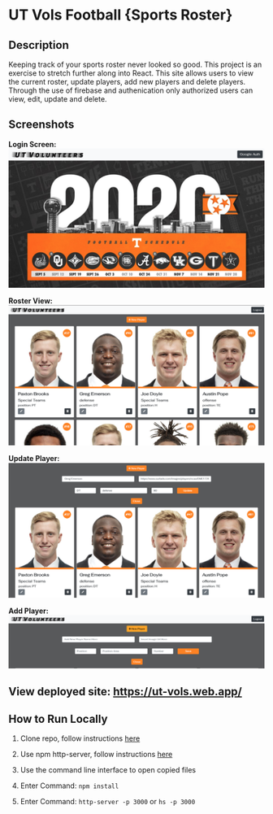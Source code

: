 # UT Vols Football {Sports Roster}

## Description

Keeping track of your sports roster never looked so good. This project is an exercise to stretch further along into React.  This site allows users to view the current roster, update players, add new players and delete players.  Through the use of firebase and authenication only authorized users can view, edit, update and delete.

## Screenshots

**Login Screen:**
![Login Screen](screenshots/login.png)

**Roster View:**
![Roster View](screenshots/rosterView.png)

**Update Player:**
![Update Player](screenshots/updatePlayer.png)

**Add Player:**
![Add Player](screenshots/addPlayer.png)

## View deployed site: https://ut-vols.web.app/

## How to Run Locally

1. Clone repo, follow instructions [here](https://help.github.com/en/github/creating-cloning-and-archiving-repositories/cloning-a-repository#about-cloning-a-repository)

2. Use npm http-server, follow instructions [here](https://www.npmjs.com/package/http-server)

3. Use the command line interface to open copied files

4. Enter Command: `npm install`

5. Enter Command: `http-server -p 3000` or `hs -p 3000`